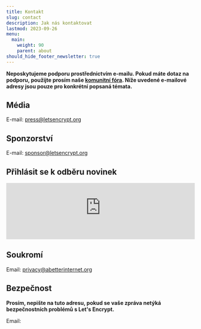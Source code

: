 ```yaml
---
title: Kontakt
slug: contact
description: Jak nás kontaktovat
lastmod: 2023-09-26
menu:
  main:
    weight: 90
    parent: about
should_hide_footer_newsletter: true
---
```


**Neposkytujeme podporu prostřednictvím e-mailu. Pokud máte dotaz na podporu, použijte prosím naše [komunitní fóra](https://community.letsencrypt.org). Níže uvedené e-mailové adresy jsou pouze pro konkrétní popsaná témata.**

## Média

E-mail: [press@letsencrypt.org](mailto:press@letsencrypt.org)

## Sponzorství

E-mail: [sponsor@letsencrypt.org](mailto:sponsor@letsencrypt.org)

## Přihlásit se k odběru novinek

<iframe id="newsletter-iframe" src="https://outreach.abetterinternet.org/l/1011011/2025-01-14/31v6r" style="width: 100%; border: 0; overflow: hidden;"></iframe>
<script>
let hasResized = false;
window.addEventListener('message', function(e) {
    if (hasResized) return; // Only allow one resize
    if (e.origin !== 'https://outreach.abetterinternet.org') return;
    if (e.data && typeof e.data === 'object' && e.data.type === 'resize' && e.data.height) {
        hasResized = true;
        document.getElementById('newsletter-iframe').style.height = (e.data.height + 20) + 'px';
    }
});
</script>

## Soukromí

Email: [privacy@abetterinternet.org](mailto:privacy@abetterinternet.org)

## Bezpečnost

**Prosím, nepište na tuto adresu, pokud se vaše zpráva netýká bezpečnostních problémů s Let's Encrypt.**

<span id="email">Email: </span>

<script>
  var parts = ["security", '@', "letsencrypt", ".", "org"];
  var anchor = document.createElement("a");
  anchor.href = "mailto:" + parts.join("");
  anchor.text = parts.join("");
  document.getElementById("email").appendChild(anchor)
</script>
